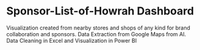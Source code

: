 # Sponsor-List-of-Howrah Dashboard
Visualization created from nearby stores and shops of any kind for brand collaboration and sponsors. 
Data Extraction from Google Maps from AI.
Data Cleaning in Excel and Visualization in Power BI
